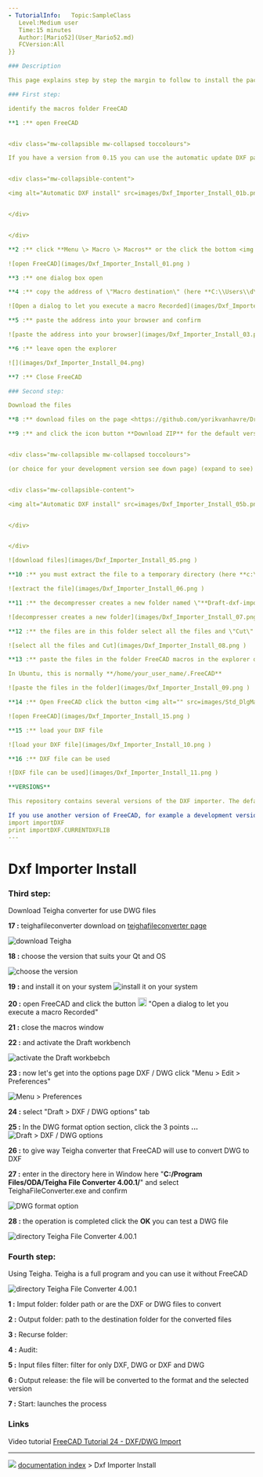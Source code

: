 ```yaml
---
- TutorialInfo:   Topic:SampleClass
   Level:Medium user
   Time:15 minutes
   Author:[Mario52](User_Mario52.md)
   FCVersion:All
}}

### Description

This page explains step by step the margin to follow to install the package Draft-dxf-import yorikvanhavre for you to upload files in DXF format FreeCAD and import DWG files using the teighafileconverter utility. This installation was made in the Windows Vista environment, but the principle of the system is the same for linux

### First step: 

identify the macros folder FreeCAD

**1 :** open FreeCAD


<div class="mw-collapsible mw-collapsed toccolours">

If you have a version from 0.15 you can use the automatic update DXF package (expand to see)


<div class="mw-collapsible-content">

<img alt="Automatic DXF install" src=images/Dxf_Importer_Install_01b.png  style="width:640px;"> 


</div>


</div>

**2 :** click **Menu \> Macro \> Macros** or the click the bottom <img alt="" src=images/Std_DlgMacroExecuteDirect.svg  style="width:18px;"> \"Open a dialog to let you execute a macro Recorded\"

![open FreeCAD](images/Dxf_Importer_Install_01.png ) 

**3 :** one dialog box open

**4 :** copy the address of \"Macro destination\" (here **C:\\Users\\d\\AppData\\Roaming\\FreeCAD\\**) In Ubuntu, this is normally **/home/your_user_name/.FreeCAD**

![Open a dialog to let you execute a macro Recorded](images/Dxf_Importer_Install_02.png ) 

**5 :** paste the address into your browser and confirm

![paste the address into your browser](images/Dxf_Importer_Install_03.png ) 

**6 :** leave open the explorer

![](images/Dxf_Importer_Install_04.png) 

**7 :** Close FreeCAD

### Second step: 

Download the files

**8 :** download files on the page <https://github.com/yorikvanhavre/Draft-dxf-importer>

**9 :** and click the icon button **Download ZIP** for the default version.


<div class="mw-collapsible mw-collapsed toccolours">

(or choice for your development version see down page) (expand to see)


<div class="mw-collapsible-content">

<img alt="Automatic DXF install" src=images/Dxf_Importer_Install_05b.png  style="width:640px;"> 


</div>


</div>

![download files](images/Dxf_Importer_Install_05.png ) 

**10 :** you must extract the file to a temporary directory (here **c:\\tmp**)

![extract the file](images/Dxf_Importer_Install_06.png ) 

**11 :** the decompresser creates a new folder named \"**Draft-dxf-import-master**\"

![decompresser creates a new folder](images/Dxf_Importer_Install_07.png ) 

**12 :** the files are in this folder select all the files and \"Cut\"

![select all the files and Cut](images/Dxf_Importer_Install_08.png ) 

**13 :** paste the files in the folder FreeCAD macros in the explorer open (step 6) (**C:\\Users\\d\\AppData\\Roaming\\FreeCAD\\**)

In Ubuntu, this is normally **/home/your_user_name/.FreeCAD**

![paste the files in the folder](images/Dxf_Importer_Install_09.png ) 

**14 :** Open FreeCAD click the button <img alt="" src=images/Std_DlgMacroExecuteDirect.svg  style="width:18px;"> , the necessary files in DXF format are present, close the window \"Execute macro

![open FreeCAD](images/Dxf_Importer_Install_15.png ) 

**15 :** load your DXF file

![load your DXF file](images/Dxf_Importer_Install_10.png ) 

**16 :** DXF file can be used

![DXF file can be used](images/Dxf_Importer_Install_11.png ) 

**VERSIONS**

This repository contains several versions of the DXF importer. The default version, that you download when you press the \"download ZIP\" button above, is always the version needed by the current stable version of FreeCAD.

If you use another version of FreeCAD, for example a development version or an older version, you might also need another verison of this DXF library. You can find out which version of the DXF library is needed by your version of FreeCAD, by entering the following code in the FreeCAD python console:  {{Code   code:
import importDXF
print importDXF.CURRENTDXFLIB
---
```


# Dxf Importer Install



 
### Third step: 

Download Teigha converter for use DWG files

**17 :** teighafileconverter download on [teighafileconverter page](http://www.opendesign.com/guestfiles/teighafileconverter)

![download Teigha](images/Dxf_Importer_Install_12.png ) 

**18 :** choose the version that suits your Qt and OS

![choose the version](images/Dxf_Importer_Install_13.png ) 

**19 :** and install it on your system ![install it on your system](images/Dxf_Importer_Install_14.png ) 

**20 :** open FreeCAD and click the button <img alt="" src=images/Std_DlgMacroExecuteDirect.svg  style="width:18px;"> \"Open a dialog to let you execute a macro Recorded\"

**21 :** close the macros window

**22 :** and activate the Draft workbench

![activate the Draft workbebch](images/Dxf_Importer_Install_16.png ) 

**23 :** now let\'s get into the options page DXF / DWG click \"Menu \> Edit \> Preferences\"

![Menu \> Preferences](images/Dxf_Importer_Install_17.png ) 

**24 :** select \"Draft \> DXF / DWG options\" tab

**25 :** In the DWG format option section, click the 3 points **\...** ![Draft \> DXF / DWG options](images/Dxf_Importer_Install_18.png ) 

**26 :** to give way Teigha converter that FreeCAD will use to convert DWG to DXF

**27 :** enter in the directory here in Window here \"**C:/Program Files/ODA/Teigha File Converter 4.00.1/**\" and select TeighaFileConverter.exe and confirm

![DWG format option](images/Dxf_Importer_Install_19.png ) 

**28 :** the operation is completed click the **OK** you can test a DWG file

![directory Teigha File Converter 4.00.1](images/Dxf_Importer_Install_20.png ) 

### Fourth step: 

Using Teigha. Teigha is a full program and you can use it without FreeCAD

![directory Teigha File Converter 4.00.1](images/Dxf_Importer_Install_21.png ) 

**1 :** Imput folder: folder path or are the DXF or DWG files to convert

**2 :** Output folder: path to the destination folder for the converted files

**3 :** Recurse folder:

**4 :** Audit:

**5 :** Input files filter: filter for only DXF, DWG or DXF and DWG

**6 :** Output release: the file will be converted to the format and the selected version

**7 :** Start: launches the process  

### Links

Video tutorial [FreeCAD Tutorial 24 - DXF/DWG Import](https://www.youtube.com/watch?v=wHxTWuDhc3M)



---
![](images/Button_right.svg) [documentation index](../README.md) > Dxf Importer Install
